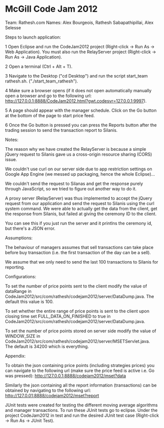 McGill Code Jam 2012
====================

Team: Rathesh.com
Names: Alex Bourgeois, Rathesh Sabapathipillai, Alex Selesse

Steps to launch application:

 1 Open Eclipse and run the CodeJam2012 project (Right-click -> Run As -> 
   Web Application). You must also run the RelayServer project (Right-click -> 
   Run As -> Java Application).


 2 Open a terminal (Ctrl + Alt + T). 

 3 Navigate to the Desktop ("cd Desktop") and run the script 
   start_team rathesh.sh.  ("./start_team_rathesh").

 4 Make sure a browser opens (if it does not open automatically manually open a
   browser and go to the following url: 
   http://127.0.0.1:8888/CodeJam2012.html?gwt.codesvr=127.0.0.1:9997).

 5 A page should appear with the manager schedule. Click on the Go button at the
   bottom of the page to start price feed.

 6 Once the Go button is pressed you can press the Reports button after the
   trading session to send the transaction report to Silanis.

Notes:

The reason why we have created the RelayServer is because a simple jQuery
request to Silanis gave us a cross-origin resource sharing (CORS) issue.

We couldn't use curl on our server side due to app restriction settings on
Google App Engine (we messed up packaging, hence the whole Eclipse)...

We couldn't send the request to Silanas and get the response purely through
JavaScript, so we tried to figure out another way to do it.

A proxy server (RelayServer) was thus implemented to accept the jQuery request
from our application and send the request to Silanis using the curl system
command. We were able to actually get the data from the client, get the
response from Silanis, but failed at giving the ceremony ID to the client.

You can see this if you just run the server and it printlns the ceremony id,
but there's a JSON error.


Assumptions:

The behaviour of managers assumes that sell transactions can take place before
buy transaction (i.e. the first transaction of the day can be a sell).

We assume that we only need to send the last 100 transactions to Silanis for
reporting.

Configurations:

To set the number of price points sent to the client modify the value of
dataRange in CodeJam2012/src/com/rathesh/codejam2012/server/DataDump.java. The
default this value is 100.

To set whether the entire range of price points is sent to the client upon
closing time set FULL_DATA_ON_FINISHED to true in
CodeJam2012/src/com/rathesh/codejam2012/server/DataDump.java.

To set the number of price points stored on server side modify the value of
WINDOW_SIZE in CodeJam2012/src/com/rathesh/codejam2012/server/MSETServlet.java.
The default is 34200 which is everything.

Appendix:

To obtain the json containing price points (including strategies prices) you can
navigate to the following url (make sure the price feed is active i.e. Go was
pressed):
    http://127.0.0.1:8888/codejam2012/mset?data

Similarly the json containing all the report information (transactions) can be
obtained by navigating to the following url:
    http://127.0.01:8888/codejam2012/mset?report

JUnit tests were created for testing the different moving average algorithms and
manager transactions. To run these JUnit tests go to eclipse. Under the project
CodeJam2012 in test and run the desired JUnit test case (Right-click -> Run As
-> JUnit Test).
